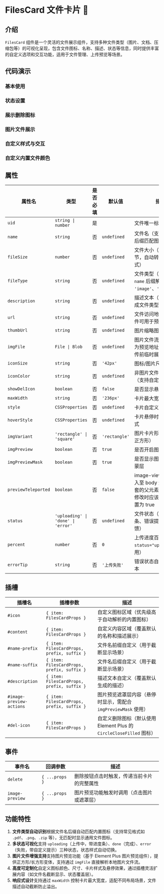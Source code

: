 # FilesCard 文件卡片 📇

## 介绍

`FilesCard` 组件是一个灵活的文件展示组件，支持多种文件类型（图片、文档、压缩包等）的可视化呈现，包含文件图标、名称、描述、状态等信息，同时提供丰富的自定义选项和交互功能，适用于文件管理、上传预览等场景。

## 代码演示

### 基本使用

<demo src="./demos/base.vue"></demo>

### 状态设置

<demo src="./demos/status.vue"></demo>

### 展示删除图标

<demo src="./demos/delete-icon.vue"></demo>

### 图片文件展示

<demo src="./demos/image-preview.vue"></demo>

### 自定义样式与交互

<demo src="./demos/custom-style.vue"></demo>

### 自定义内置文件颜色

<demo src="./demos/custom-color.vue"></demo>

## 属性

| 属性名              | 类型                               | 是否必填 | 默认值        | 描述                                                                                      |
| ------------------- | ---------------------------------- | -------- | ------------- | ----------------------------------------------------------------------------------------- |
| `uid`               | `string \| number`                 | 是       |               | 文件唯一标识符                                                                            |
| `name`              | `string`                           | 否       | `undefined`   | 文件名（支持自动解析后缀匹配图标）                                                        |
| `fileSize`          | `number`                           | 否       | `undefined`   | 文件大小（单位：字节，自动转换为易读格式）                                                |
| `fileType`          | `string`                           | 否       | `undefined`   | 文件类型（优先级高于 `name` 后缀解析，如 `'image'`、`'document'`）                        |
| `description`       | `string`                           | 否       | `undefined`   | 描述文本（支持动态生成文件类型和大小信息）                                                |
| `url`               | `string`                           | 否       | `undefined`   | 文件访问地址（图片文件可用于预览）                                                        |
| `thumbUrl`          | `string`                           | 否       | `undefined`   | 图片缩略图地址                                                                            |
| `imgFile`           | `File \| Blob`                     | 否       | `undefined`   | 图片文件流（自动解析为预览地址，仅用于上传前临时展示）                                    |
| `iconSize`          | `string`                           | 否       | `'42px'`      | 图标/图片尺寸                                                                             |
| `iconColor`         | `string`                           | 否       | `undefined`   | 非图片文件的图标颜色（支持自定义色值）                                                    |
| `showDelIcon`       | `boolean`                          | 否       | `false`       | 是否显示悬停删除图标                                                                      |
| `maxWidth`          | `string`                           | 否       | `'236px'`     | 卡片最大宽度                                                                              |
| `style`             | `CSSProperties`                    | 否       | `undefined`   | 卡片自定义样式                                                                            |
| `hoverStyle`        | `CSSProperties`                    | 否       | `undefined`   | 卡片悬停时的自定义样式                                                                    |
| `imgVariant`        | `'rectangle' \| 'square'`          | 否       | `'rectangle'` | 图片卡片形态（长方形/正方形）                                                             |
| `imgPreview`        | `boolean`                          | 否       | `true`        | 是否开启图片预览功能                                                                      |
| `imgPreviewMask`    | `boolean`                          | 否       | `true`        | 是否显示图片预览遮罩蒙层                                                                  |
| `previewTeleported` | `boolean`                          | 否       | `false`       | image-viewer 是否插入至 body 元素上。 嵌套的父元素属性会发生修改时应该将此属性设置为 true |
| `status`            | `'uploading' \| 'done' \| 'error'` | 否       | `undefined`   | 文件状态（控制进度条、错误提示等视觉反馈）                                                |
| `percent`           | `number`                           | 否       | `0`           | 上传进度百分比（配合 `status="uploading"` 使用）                                          |
| `errorTip`          | `string`                           | 否       | `'上传失败'`  | 错误状态自定义提示文本                                                                    |

## 插槽

| 插槽名                   | 插槽参数                                   | 描述                                                                |
| ------------------------ | ------------------------------------------ | ------------------------------------------------------------------- |
| `#icon`                  | `{ item: FilesCardProps }`                 | 自定义图标区域（优先级高于自动解析的内置图标）                      |
| `#content`               | `{ item: FilesCardProps }`                 | 自定义内容区域（覆盖默认的名称和描述展示）                          |
| `#name-prefix`           | `{ item: FilesCardProps, prefix, suffix }` | 文件名前缀自定义（用于截断显示场景）                                |
| `#name-suffix`           | `{ item: FilesCardProps, prefix, suffix }` | 文件名后缀自定义（用于截断显示场景）                                |
| `#description`           | `{ item: FilesCardProps, prefix, suffix }` | 描述文本自定义（覆盖默认生成的描述）                                |
| `#image-preview-actions` | `{ item: FilesCardProps, prefix, suffix }` | 图片预览遮罩层内容（悬停时显示，需配合 `imgPreviewMask` 使用）      |
| `#del-icon`              | `{ item: FilesCardProps }`                 | 自定义删除图标（默认使用 Element Plus 的 `CircleCloseFilled` 图标） |

## 事件

| 事件名          | 回调参数       | 描述                                       |
| --------------- | -------------- | ------------------------------------------ |
| `delete`        | `{ ...props }` | 删除按钮点击时触发，传递当前卡片的完整属性 |
| `image-preview` | `{ ...props }` | 图片预览功能触发时调用（点击图片或遮罩层） |

## 功能特性

1. **文件类型自动识别**根据文件名后缀自动匹配内置图标（支持常见格式如 `.pdf`、`.png`、`.zip` 等），无匹配时显示通用文件图标。
2. **多状态可视化**支持 `uploading`（上传中，带进度条）、`done`（完成）、`error`（失败，带自定义提示）三种状态，状态样式自动切换。
3. **图片文件增强支持**支持图片预览功能（基于 Element Plus 图片预览组件），提供正方形/长方形变体，支持通过 `imgFile` 直接解析本地图片文件流。
4. **高度可定制化**自定义图标颜色、尺寸、卡片样式及悬停效果，通过插槽灵活扩展内容（如文件名截断显示、状态覆盖层）。
5. **响应式设计**支持通过 `maxWidth` 控制卡片最大宽度，适配不同布局场景，文件描述自动截断防止溢出。
